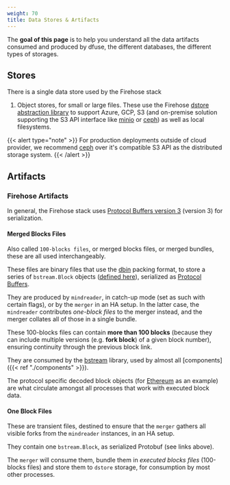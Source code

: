 ```yaml
---
weight: 70
title: Data Stores & Artifacts
---
```


The **goal of this page** is to help you understand all the data artifacts consumed and produced by dfuse, the different databases, the different types of storages.

## Stores

There is a single data store used by the Firehose stack

1. Object stores, for small or large files. These use the Firehose [dstore abstraction library](https://github.com/streamingfast/dstore) to support Azure, GCP, S3 (and on-premise solution supporting the S3 API interface like [minio](https://min.io/) or [ceph](https://ceph.com/en/)) as well as local filesystems.

{{< alert type="note" >}}
For production deployments outside of cloud provider, we recommend [ceph](https://ceph.com/en/) over it's compatible S3 API as the distributed storage system.
{{< /alert >}}

## Artifacts

### Firehose Artifacts

In general, the Firehose stack uses [Protocol Buffers version 3](https://developers.google.com/protocol-buffers) (version 3) for serialization.

#### Merged Blocks Files

Also called `100-blocks files`, or merged blocks files, or merged bundles, these are all used interchangeably.

These files are binary files that use the [dbin](https://github.com/streamingfast/dbin) packing format, to store a series of `bstream.Block` objects ([defined here](https://github.com/streamingfast/proto/blob/develop/sf/bstream/v1/bstream.proto)), serialized as [Protocol Buffers](https://developers.google.com/protocol-buffers).

They are produced by `mindreader`, in catch-up mode (set as such with certain flags), or by the `merger` in an HA setup. In the latter case, the `mindreader` contributes _one-block files_ to the merger instead, and the merger collates all of those in a single bundle.

These 100-blocks files can contain **more than 100 blocks** (because they can include multiple versions (e.g. **fork block**) of a given block number), ensuring continuity through the previous block link.

They are consumed by the [bstream](https://github.com/streamingfast/bstream) library, used by almost all [components]({{< ref "./components" >}}).

The protocol specific decoded block objects (for [Ethereum](https://github.com/streamingfast/proto-ethereum/blob/develop/sf/ethereum/codec/v1/codec.proto) as an example) are what circulate amongst all processes that work with executed block data.

#### One Block Files

These are transient files, destined to ensure that the `merger` gathers all visible forks from the `mindreader` instances, in an HA setup.

They contain one `bstream.Block`, as serialized Protobuf (see links above).

The `merger` will consume them, bundle them in _executed blocks files_ (100-blocks files) and store them to `dstore` storage, for consumption by most other processes.
